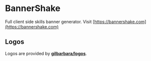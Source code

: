 # BannerShake

Full client side skills banner generator. Visit [https://bannershake.com](https://bannershake.com)

## Logos

Logos are provided by **[gilbarbara/logos](https://github.com/gilbarbara/logos)**.



